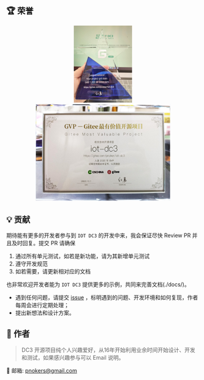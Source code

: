 ## 🏆 荣誉

<p align="center">
    <img src="./images/dc3/gitee/1000-start.jpg" width="30%" alt="GiteeStart">
<br>
    <img src="./images/dc3/gitee/gvp.jpg" width="70%" alt="GiteeGVP">
<p/>



## 💡 贡献

期待能有更多的开发者参与到 `IOT DC3` 的开发中来，我会保证尽快 Review PR 并且及时回复。提交 PR 请确保

1. 通过所有单元测试，如若是新功能，请为其新增单元测试
2. 遵守开发规范
3. 如若需要，请更新相对应的文档

也非常欢迎开发者能为 `IOT DC3` 提供更多的示例，共同来完善文档(./docs/)。

 - 遇到任何问题，请提交  [issue](https://gitee.com/pnoker/iot-dc3/issues) ，标明遇到的问题、开发环境和如何复现，作者每周会进行定期处理；
 - 提出新想法和设计方案。



## 🚀 作者  

> DC3 开源项目纯个人兴趣爱好，从16年开始利用业余时间开始设计、开发和测试，如果感兴趣参与可以 Email 说明。

:whale2: 邮箱: pnokers@gmail.com